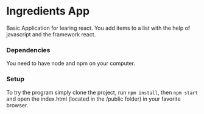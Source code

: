 # Ingredients App
Basic Application for learing react. You add items to a list with the help of javascript and the framework react.

### Dependencies
You need to have node and npm on your computer.

### Setup
To try the program simply clone the project, run `npm install`, then `npm start` and open the index.html (located in the /public folder) in your favorite browser.
